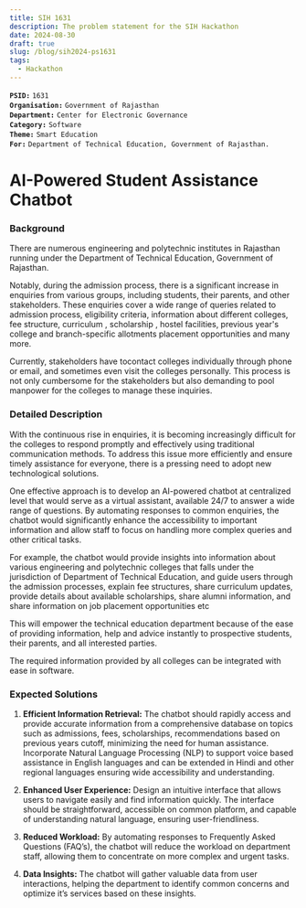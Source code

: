 ```yaml
---
title: SIH 1631
description: The problem statement for the SIH Hackathon
date: 2024-08-30
draft: true
slug: /blog/sih2024-ps1631
tags:
  - Hackathon
---
```


**`PSID:`** `1631`  
**`Organisation:`** `Government of Rajasthan`  
**`Department:`** `Center for Electronic Governance`  
**`Category:`** `Software`  
**`Theme:`** `Smart Education`  
**`For:`** `Department of Technical Education, Government of Rajasthan.`

# AI-Powered Student Assistance Chatbot

### Background

There are numerous engineering and polytechnic institutes in Rajasthan running under the Department of Technical Education, Government of Rajasthan.

Notably, during the admission process, there is a significant increase in enquiries from various groups, including students, their parents, and other stakeholders.
These enquiries cover a wide range of queries related to admission process, eligibility criteria, information about different colleges, fee structure, curriculum , scholarship , hostel facilities, previous year's college and branch-specific allotments placement opportunities and many more.

Currently, stakeholders have tocontact colleges individually through phone or email, and sometimes even visit the colleges personally. This process is not only cumbersome for the stakeholders but also demanding to pool manpower for the colleges to manage these inquiries.

### Detailed Description

With the continuous rise in enquiries, it is becoming increasingly difficult for the colleges to respond promptly and effectively using traditional communication methods. To address this issue more efficiently and ensure timely assistance for everyone, there is a pressing need to adopt new technological solutions.

One effective approach is to develop an AI-powered chatbot at centralized level that would serve as a virtual assistant, available 24/7 to answer a wide range of questions.
By automating responses to common enquiries, the chatbot would significantly enhance the accessibility to important information and allow staff to focus on handling more complex queries and other critical tasks.

For example, the chatbot would provide insights into information about various engineering and polytechnic colleges that falls under the jurisdiction of Department of Technical Education, and guide users through the admission processes, explain fee structures, share curriculum updates, provide details about available scholarships, share alumni information, and share information on job placement opportunities etc

This will empower the technical education department because of the ease of providing information, help and advice instantly to prospective students, their parents, and all interested parties.

The required information provided by all colleges can be integrated with ease in software.

### Expected Solutions

1. **Efficient Information Retrieval:** The chatbot should rapidly access and provide accurate information from a comprehensive database on topics such as admissions, fees, scholarships, recommendations based on previous years cutoff, minimizing the need for human assistance. Incorporate Natural Language Processing (NLP) to support voice based assistance in English languages and can be extended in Hindi and other regional languages ensuring wide accessibility and understanding.

2. **Enhanced User Experience:** Design an intuitive interface that allows users to navigate easily and find information quickly. The interface should be straightforward, accessible on common platform, and capable of understanding natural language, ensuring user-friendliness.

3. **Reduced Workload:** By automating responses to Frequently Asked Questions (FAQ’s), the chatbot will reduce the workload on department staff, allowing them to concentrate on more complex and urgent tasks.

4. **Data Insights:** The chatbot will gather valuable data from user interactions, helping the department to identify common concerns and optimize it’s services based on these insights.
